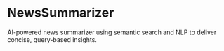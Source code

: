 # NewsSummarizer
AI-powered news summarizer using semantic search and NLP to deliver concise, query-based insights.
